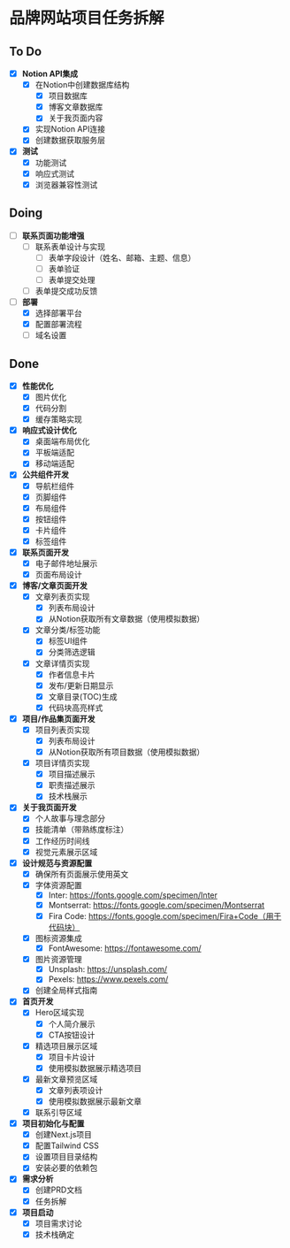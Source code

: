 # 品牌网站项目任务拆解

## To Do

- [x] **Notion API集成**
  - [x] 在Notion中创建数据库结构
    - [x] 项目数据库
    - [x] 博客文章数据库
    - [x] 关于我页面内容
  - [x] 实现Notion API连接
  - [x] 创建数据获取服务层

- [x] **测试**
  - [x] 功能测试
  - [x] 响应式测试
  - [x] 浏览器兼容性测试

## Doing

- [ ] **联系页面功能增强**
  - [ ] 联系表单设计与实现
    - [ ] 表单字段设计（姓名、邮箱、主题、信息）
    - [ ] 表单验证
    - [ ] 表单提交处理
  - [ ] 表单提交成功反馈

- [ ] **部署**
  - [x] 选择部署平台
  - [x] 配置部署流程
  - [ ] 域名设置

## Done

- [x] **性能优化**
  - [x] 图片优化
  - [x] 代码分割
  - [x] 缓存策略实现

- [x] **响应式设计优化**
  - [x] 桌面端布局优化
  - [x] 平板端适配
  - [x] 移动端适配

- [x] **公共组件开发**
  - [x] 导航栏组件
  - [x] 页脚组件
  - [x] 布局组件
  - [x] 按钮组件
  - [x] 卡片组件
  - [x] 标签组件

- [x] **联系页面开发**
  - [x] 电子邮件地址展示
  - [x] 页面布局设计

- [x] **博客/文章页面开发**
  - [x] 文章列表页实现
    - [x] 列表布局设计
    - [x] 从Notion获取所有文章数据（使用模拟数据）
  - [x] 文章分类/标签功能
    - [x] 标签UI组件
    - [x] 分类筛选逻辑
  - [x] 文章详情页实现
    - [x] 作者信息卡片
    - [x] 发布/更新日期显示
    - [x] 文章目录(TOC)生成
    - [x] 代码块高亮样式

- [x] **项目/作品集页面开发**
  - [x] 项目列表页实现
    - [x] 列表布局设计
    - [x] 从Notion获取所有项目数据（使用模拟数据）
  - [x] 项目详情页实现
    - [x] 项目描述展示
    - [x] 职责描述展示
    - [x] 技术栈展示

- [x] **关于我页面开发**
  - [x] 个人故事与理念部分
  - [x] 技能清单（带熟练度标注）
  - [x] 工作经历时间线
  - [x] 视觉元素展示区域

- [x] **设计规范与资源配置**
  - [x] 确保所有页面展示使用英文
  - [x] 字体资源配置
    - [x] Inter: https://fonts.google.com/specimen/Inter
    - [x] Montserrat: https://fonts.google.com/specimen/Montserrat
    - [x] Fira Code: https://fonts.google.com/specimen/Fira+Code（用于代码块）
  - [x] 图标资源集成
    - [x] FontAwesome: https://fontawesome.com/
  - [x] 图片资源管理
    - [x] Unsplash: https://unsplash.com/
    - [x] Pexels: https://www.pexels.com/
  - [x] 创建全局样式指南

- [x] **首页开发**
  - [x] Hero区域实现
    - [x] 个人简介展示
    - [x] CTA按钮设计
  - [x] 精选项目展示区域
    - [x] 项目卡片设计
    - [x] 使用模拟数据展示精选项目
  - [x] 最新文章预览区域
    - [x] 文章列表项设计
    - [x] 使用模拟数据展示最新文章
  - [x] 联系引导区域

- [x] **项目初始化与配置**
  - [x] 创建Next.js项目
  - [x] 配置Tailwind CSS
  - [x] 设置项目目录结构
  - [x] 安装必要的依赖包

- [x] **需求分析**
  - [x] 创建PRD文档
  - [x] 任务拆解

- [x] **项目启动**
  - [x] 项目需求讨论
  - [x] 技术栈确定 